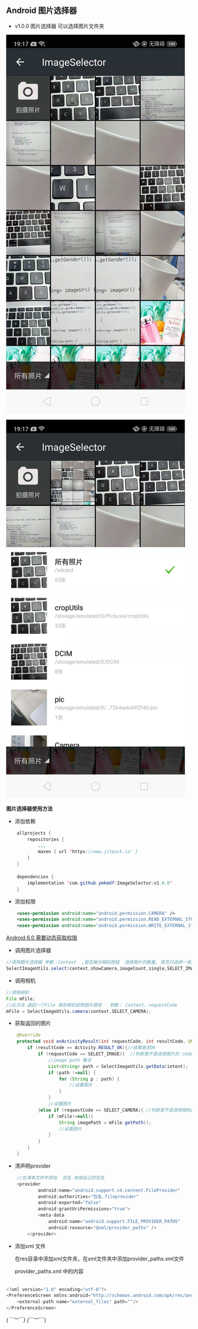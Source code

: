 
## Android 图片选择器

* v1.0.0 图片选择器 可以选择图片文件夹
    
    
![图片](https://github.com/ymkmdf/ImageSelector/blob/master/391565232273_.pic.jpg?raw=true '图片选择器')

![图片](https://github.com/ymkmdf/ImageSelector/blob/master/401565232274_.pic.jpg?raw=true '图片选择器')

**图片选择器使用方法**
* 添加依赖
~~~ JAVA
    allprojects {
        repositories {
            ...
            maven { url 'https://www.jitpack.io' }
        }
    }
    
    dependencies {
        implementation 'com.github.ymkmdf:ImageSelector:v1.0.0'
    }
~~~

* 添加权限

~~~ XML
    <uses-permission android:name="android.permission.CAMERA" />
    <uses-permission android:name="android.permission.READ_EXTERNAL_STORAGE"/>
    <uses-permission android:name="android.permission.WRITE_EXTERNAL_STORAGE"/>
~~~


[Android 6.0 需要动态获取权限](https://github.com/ymkmdf/SimplePermissions/blob/master/README.md)



* 调用图片选择器
~~~ JAVA
//调用图片选择器 参数：Context  ,是否展示相机按钮  选择图片的数量, 是否只选择一张图片  requestCode
SelectImageUtils.select(context,showCamera,imageCount,single,SELECT_IMAGE);
~~~

* 调用相机
~~~ JAVA
//调用相机 
File mFile;
//此方法 返回一个File 保存相机拍照图片路径   参数： Context，requestCode
mFile = SelectImageUtils.camera(context,SELECT_CAMERA);
~~~

* 获取返回的图片
~~~ JAVA
    @Override
    protected void onActivityResult(int requestCode, int resultCode, @Nullable Intent intent) {
        if (resultCode == Activity.RESULT_OK){//结果是否OK
            if (requestCode == SELECT_IMAGE){  //判断是不是选择图片的 code
                //image path 集合
                List<String> path = SelectImageUtils.getData(intent);
                if (path !=null) {
                    for (String p : path) {
                        //设置图片
                    }
                }
                //设置图片
            }else if (requestCode == SELECT_CAMERA){ //判断是不是调用相机的 code
                if (mFile!=null){
                    String imagePath = mFile.getPath();
                    //设置图片
                }
            }
        }
    }
~~~

* 清声明provider
~~~~ JAVA
    //在清单文件中添加  包名 改成自己的包名 
    <provider
            android:name="android.support.v4.content.FileProvider"
            android:authorities="包名.fileprovider"
            android:exported="false"
            android:grantUriPermissions="true">
            <meta-data
                android:name="android.support.FILE_PROVIDER_PATHS"
                android:resource="@xml/provider_paths" />
        </provider>
~~~~

* 添加xml 文件

    在res目录中添加xml文件夹，在xml文件夹中添加provider_paths.xml文件

    provider_paths.xml 中的内容
    
~~~ JAVA

<?xml version="1.0" encoding="utf-8"?>
<PreferenceScreen xmlns:android="http://schemas.android.com/apk/res/android">
    <external-path name="external_files" path=""/>
</PreferenceScreen>
~~~

(*￣︶￣) (*￣︶￣)

